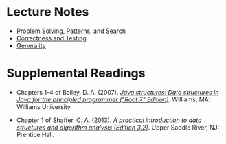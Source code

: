 # Lecture Notes

- [Problem Solving, Patterns, and
  Search](notes/01-Problem-Solving-Patterns-Sesarch.pdf)
- [Correctness and Testing](notes/02-Correctness-and-Testing.pdf)
- [Generality](notes/03-Generality.pdf)

# Supplemental Readings

- Chapters 1-4 of Bailey, D. A. (2007). [*Java structures: Data structures in
  Java for the principled programmer ("Root 7"
  Edition)*](http://dept.cs.williams.edu/~bailey/JavaStructures/Book_files/JavaStructures.pdf).
  Williams, MA: Williams University.

- Chapter 1 of Shaffer, C. A. (2013). [*A practical introduction to data
  structures and algorithm analysis (Edition
  3.2)*](http://people.cs.vt.edu/~shaffer/Book/JAVA3elatest.pdf). Upper Saddle
  River, NJ: Prentice Hall.


